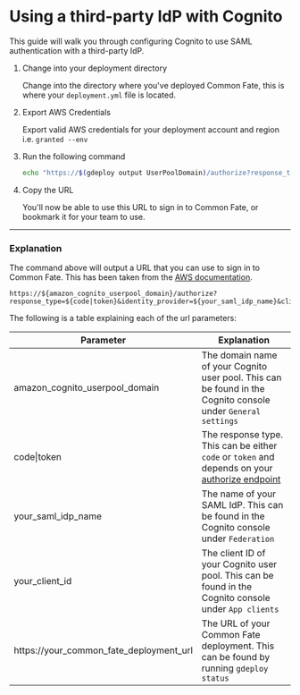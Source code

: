 
# Using a third-party IdP with Cognito

This guide will walk you through configuring Cognito to use SAML authentication with a third-party IdP.

1. Change into your deployment directory

    Change into the directory where you've deployed Common Fate, this is where your `deployment.yml` file is located.

1. Export AWS Credentials

    Export valid AWS credentials for your deployment account and region i.e. `granted --env`

1. Run the following command

    ```bash
    echo "https://$(gdeploy output UserPoolDomain)/authorize?response_type=code&identity_provider=$(gdeploy output SAMLIdentityProviderName)&client_id=$(gdeploy output CognitoClientID)&redirect_uri=https://$(gdeploy output FrontendDomainOutput)"
    ```
1. Copy the URL 

    You'll now be able to use this URL to sign in to Common Fate, or bookmark it for your team to use.

--- 

### Explanation


The command above will output a URL that you can use to sign in to Common Fate. This has been taken from the [AWS documentation](https://docs.aws.amazon.com/cognito/latest/developerguide/cognito-user-pools-SAML-session-initiation.html).
```
https://${amazon_cognito_userpool_domain}/authorize?response_type=${code|token}&identity_provider=${your_saml_idp_name}&client_id=${your_client_id}&redirect_uri=${https://your_common_fate_deployment_url}
```


The following is a table explaining each of the url parameters:

| Parameter  | Explanation  |
|---|---|
| amazon_cognito_userpool_domain | The domain name of your Cognito user pool. This can be found in the Cognito console under `General settings`  |  
| code\|token | The response type. This can be either `code` or `token` and depends on your [authorize endpoint](https://docs.aws.amazon.com/cognito/latest/developerguide/authorization-endpoint.html)   |
| your_saml_idp_name | The name of your SAML IdP. This can be found in the Cognito console under `Federation`  |
| your_client_id | The client ID of your Cognito user pool. This can be found in the Cognito console under `App clients`  |
| https://your_common_fate_deployment_url | The URL of your Common Fate deployment. This can be found by running `gdeploy status`  |